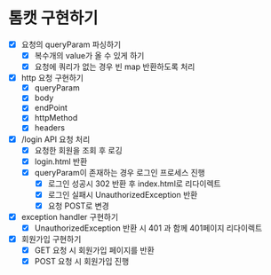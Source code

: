 # 톰캣 구현하기

- [x] 요청의 queryParam 파싱하기
    - [x] 복수개의 value가 올 수 있게 하기
    - [x] 요청에 쿼리가 없는 경우 빈 map 반환하도록 처리
- [x] http 요청 구현하기
    - [x] queryParam
    - [x] body
    - [x] endPoint
    - [x] httpMethod
    - [x] headers
- [x] /login API 요청 처리
    - [x] 요청한 회원을 조회 후 로깅
    - [x] login.html 반환
    - [x] queryParam이 존재하는 경우 로그인 프로세스 진행
        - [x] 로그인 성공시 302 반환 후 index.html로 리다이렉트
        - [x] 로그인 실패시 UnauthorizedException 반환
        - [x] 요청 POST로 변경
- [x] exception handler 구현하기
    - [x] UnauthorizedException 반환 시 401 과 함께 401페이지 리다이렉트
- [x] 회원가입 구현하기
    - [x] GET 요청 시 회원가입 페이지를 반환
    - [x] POST 요청 시 회원가입 진행
